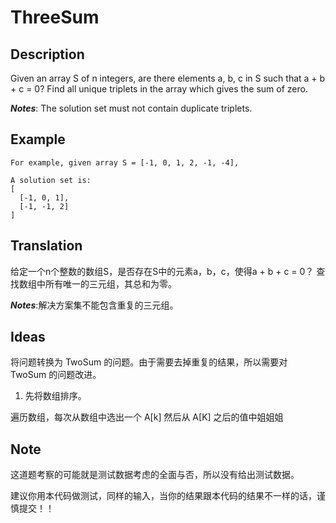 # ThreeSum
## Description
Given an array S of n integers, are there elements a, b, c in S such that a + b + c = 0? 
Find all unique triplets in the array which gives the sum of zero.


***Notes***: The solution set must not contain duplicate triplets.
## Example
```$xslt
For example, given array S = [-1, 0, 1, 2, -1, -4],

A solution set is:
[
  [-1, 0, 1],
  [-1, -1, 2]
]
```
## Translation
给定一个n个整数的数组S，是否存在S中的元素a，b，c，使得a + b + c = 0？
查找数组中所有唯一的三元组，其总和为零。

***Notes***:解决方案集不能包含重复的三元组。

## Ideas
将问题转换为 TwoSum 的问题。由于需要去掉重复的结果，所以需要对 TwoSum 的问题改进。

1. 先将数组排序。

遍历数组，每次从数组中选出一个 A[k] 然后从 A[K] 之后的值中姐姐姐
## Note
这道题考察的可能就是测试数据考虑的全面与否，所以没有给出测试数据。

建议你用本代码做测试，同样的输入，当你的结果跟本代码的结果不一样的话，谨慎提交！！
